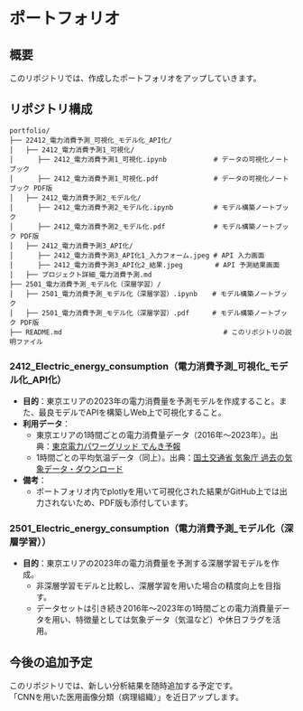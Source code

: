 # ポートフォリオ

## 概要
このリポジトリでは、作成したポートフォリオをアップしていきます。

## リポジトリ構成
```
portfolio/
├── 22412_電力消費予測_可視化_モデル化_API化/
│   ├── 2412_電力消費予測1_可視化/
│      ├── 2412_電力消費予測1_可視化.ipynb  　        # データの可視化ノートブック
│      ├── 2412_電力消費予測1_可視化.pdf  　          # データの可視化ノートブック PDF版
│   ├── 2412_電力消費予測2_モデル化/
│      ├── 2412_電力消費予測2_モデル化.ipynb          # モデル構築ノートブック
│      ├── 2412_電力消費予測2_モデル化.pdf            # モデル構築ノートブック PDF版
│   ├── 2412_電力消費予測3_API化/
│      ├── 2412_電力消費予測3_API化1_入力フォーム.jpeg # API 入力画面
│      ├── 2412_電力消費予測3_API化2_結果.jpeg        # API 予測結果画面
│   ├── プロジェクト詳細_電力消費予測.md
├── 2501_電力消費予測_モデル化（深層学習）/  
│   ├── 2501_電力消費予測_モデル化（深層学習）.ipynb  　# モデル構築ノートブック
│   ├── 2501_電力消費予測_モデル化（深層学習）.pdf    　# モデル構築ノートブック PDF版
├── README.md                                        # このリポジトリの説明ファイル
```

### 2412_Electric_energy_consumption（電力消費予測_可視化_モデル化_API化）
- **目的**：東京エリアの2023年の電力消費量を予測モデルを作成すること。また、最良モデルでAPIを構築しWeb上で可視化すること。
- **利用データ**：
  - 東京エリアの1時間ごとの電力消費量データ（2016年～2023年）。出典：[東京電力パワーグリッド でんき予報](https://www.tepco.co.jp/forecast/html/download-j.html)
  - 1時間ごとの平均気温データ（同上）。出典：[国土交通省 気象庁 過去の気象データ・ダウンロード](https://www.data.jma.go.jp/risk/obsdl/index.php#)
- **備考**：
  - ポートフォリオ内でplotlyを用いて可視化された結果がGitHub上では出力されないため、PDF版も添付しています。

### 2501_Electric_energy_consumption（電力消費予測_モデル化（深層学習））
- **目的**：東京エリアの2023年の電力消費量を予測する深層学習モデルを作成。
  - 非深層学習モデルと比較し、深層学習を用いた場合の精度向上を目指す。
  - データセットは引き続き2016年～2023年の1時間ごとの電力消費量データを用い、特徴量としては気象データ（気温など）や休日フラグを活用。

## 今後の追加予定
このリポジトリでは、新しい分析結果を随時追加する予定です。  
「CNNを用いた医用画像分類（病理組織）」を近日アップします。